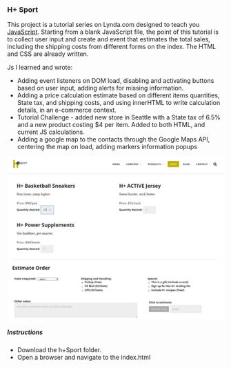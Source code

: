 ### H+ Sport

This project is a tutorial series on Lynda.com designed to teach you [JavaScript](https://www.lynda.com/JavaScript-tutorials/JavaScript-Web-Designers-2016-Q3-REVISION/461841-2.html).
Starting from a blank JavaScript file, the point of this tutorial is to collect  user input and create and event that estimates the total sales, including the shipping costs from different forms on the index. The HTML and CSS are already written.

Js I learned and wrote:
* Adding event listeners on DOM load, disabling and activating buttons based on user input, adding alerts for missing information.
* Adding a price calculation estimate based on different items quantities, State tax, and shipping costs, and using innerHTML to write calculation details, in an e-commerce context.
* Tutorial Challenge - added new store in Seattle with a State tax of 6.5% and a new product costing $4 per item. Added to both HTML, and current JS calculations.
* Adding a google map to the contacts through the Google Maps API, centering the map on load, adding markers information popups

![Screenshot](https://github.com/adabat64/Portfolio/blob/master/JavaScript/h%2BSport/img/hsport-screenshot.png)

##### Instructions
* Download the h+Sport folder.
* Open a browser and navigate to the index.html
